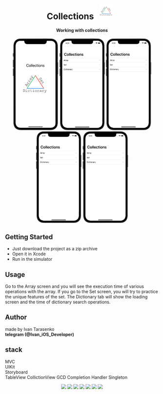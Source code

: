 <div align="center">
  <br>
  <h1>Collections <img src="/Preview/Icon.png" width="50" height="50" hspace="10"/></h1> 
</div>
 
 <div align="center">
<h4> Working with collections  </h4>
  </div>
 
<p align="center">
  <img src="/Preview/launch.png" width="149" height="300"/>
  <img src="/Preview/MainScreen.png" width="149" height="300"/>
  <img src="/Preview/Array.gif" width="149" height="300"/>
  <img src="/Preview/Set.gif" width="149" height="300"/>
  <img src="/Preview/Dictionary.gif" width="149" height="300"/>
</p>

## Getting Started
- Just download the project as a zip archive
- Open it in Xcode
- Run in the simulator

## Usage
Go to the Array screen and you will see the execution time of various operations with the array.
If you go to the Set screen, you will try to practice the unique features of the set.
The Dictionary tab will show the loading screen and the time of dictionary search operations.

## Author
made by Ivan Tarasenko  
**telegram (@Ivan_iOS_Developer)**

## stack
MVC  
UIKit  
Storyboard  
TableView
CollictionView
GCD
Completion Handler
Singleton

<p align="center">
    <a href="https://github.com/realm/SwiftLint" alt="SwiftLint badge">
    <img src="https://img.shields.io/badge/CodeStyle-SwiftLint-blueviolet"></a>
    <a href="https://github.com/Ivan-Tarasenko/Collections/blob/main/LICENSE.txt">
    <img src="https://img.shields.io/badge/license-MIT-green?style=flat"></a>
    <a><img src="https://img.shields.io/github/commit-activity/y/Ivan-Tarasenko/Collections"></a>
    <a><img src="https://img.shields.io/github/directory-file-count/Ivan-Tarasenko/Collections"></a>
    <a><img src="https://img.shields.io/github/repo-size/Ivan-Tarasenko/Collections"></a>
    <a><img src="https://img.shields.io/github/issues-pr-closed/Ivan-Tarasenko/Collections?color=yellowgreen"></a>
    <a><img src="https://img.shields.io/badge/language-Swift%205-orange.svg"></a>
  </p>
